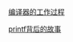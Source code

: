 
[编译器的工作过程](https://www.ruanyifeng.com/blog/2014/11/compiler.html)

[printf背后的故事](https://www.cnblogs.com/fanzhidongyzby/p/3519838.html)

